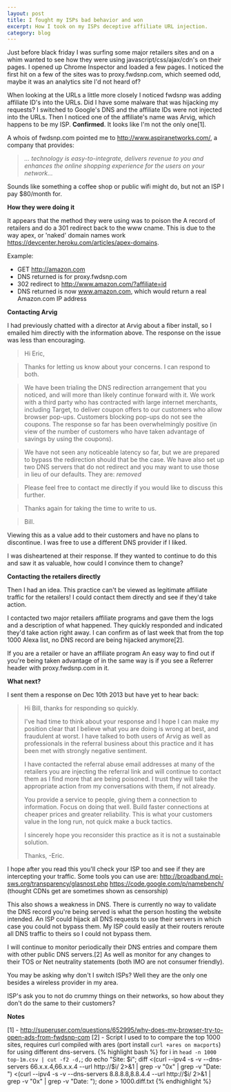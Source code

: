 ```yaml
---
layout: post
title: I fought my ISPs bad behavior and won
excerpt: How I took on my ISPs deceptive affiliate URL injection.
category: blog
---
```


Just before black friday I was surfing some major retailers sites and on a whim wanted to see how they were using javascript/css/ajax/cdn's on their pages. I opened up Chrome Inspector and loaded a few pages. I noticed the first hit on a few of the sites was to proxy.fwdsnp.com, which seemed odd, maybe it was an analytics site I'd not heard of?

When looking at the URLs a little more closely I noticed fwdsnp was adding affiliate ID's into the URLs. Did I have some malware that was hijacking my requests?  I switched to Google's DNS and the affiliate IDs were not injected into the URLs. Then I noticed one of the affiliate's name was Arvig, which happens to be my ISP. **Confirmed**. It looks like I'm not the only one[1].

A whois of fwdsnp.com pointed me to <http://www.aspiranetworks.com/>, a company that provides:

> *... technology is easy-to-integrate, delivers revenue to you and enhances the online shopping experience for the users on  your network...*

Sounds like something a coffee shop or public wifi might do, but not an ISP I pay $80/month for.

**How they were doing it**

It appears that the method they were using was to poison the A record of retailers and do a 301 redirect back to the www cname. This is due to the way apex, or 'naked' domain names work <https://devcenter.heroku.com/articles/apex-domains>.

Example:

* GET http://amazon.com
* DNS returned is for proxy.fwdsnp.com
* 302 redirect to http://www.amazon.com/?affiliate=id
* DNS returned is now www.amazon.com, which would return a real Amazon.com IP address

**Contacting Arvig**

I had previously chatted with a director at Arvig about a fiber install, so I emailed him directly with the information above. The response on the issue was less than encouraging.

>Hi Eric,

>Thanks for letting us know about your concerns. I can respond to both.

>We have been trialing the DNS redirection arrangement that you noticed, and will more than likely continue forward with it. We work with a third party who has contracted with large internet merchants, including Target, to deliver coupon offers to our customers who allow browser pop-ups. Customers blocking pop-ups do not see the coupons. The response so far has been overwhelmingly positive (in view of the number of customers who have taken advantage of savings by using the coupons).

>We have not seen any noticeable latency so far, but we are prepared to bypass the redirection should that be the case. We have also set up two DNS servers that do not redirect and you may want to use those in lieu of our defaults. They are: *removed*

>Please feel free to contact me directly if you would like to discuss this further.

>Thanks again for taking the time to write to us.

>Bill.

Viewing this as a value add to their customers and have no plans to discontinue. I was free to use a different DNS provider if I liked.

I was disheartened at their response. If they wanted to continue to do this and saw it as valuable, how could I convince them to change? 

**Contacting the retailers directly**

Then I had an idea. This practice can't be viewed as legitimate affiliate traffic for the retailers! I could contact them directly and see if they'd take action.

I contacted two major retailers affiliate programs and gave them the logs and a description of what happened. They quickly responded and indicated they'd take action right away. I can confirm as of last week that from the top 1000 Alexa list, no DNS record are being hijacked anymore[2].

If you are a retailer or have an affiliate program
An easy way to find out if you're being taken advantage of in the same way is if you see a Referrer header with proxy.fwdsnp.com in it.

**What next?**

I sent them a response on Dec 10th 2013 but have yet to hear back:
>Hi Bill, thanks for responding so quickly.
>
>I've had time to think about your response and I hope I can make my position clear that I believe what you are doing is wrong at best, and fraudulent at worst. I have talked to both users of Arvig as well as professionals in the referral business about this practice and it has been met with strongly negative sentiment.
>
>I have contacted the referral abuse email addresses at many of the retailers you are injecting the referral link and will continue to contact them as I find more that are being poisoned. I trust they will take the appropriate action from my conversations with them, if not already.
>
>You provide a service to people, giving them a connection to information. Focus on doing that well. Build faster connections at cheaper prices and greater reliability. This is what your customers value in the long run, not quick make a buck tactics.
>
>I sincerely hope you reconsider this practice as it is not a sustainable solution.
>
>Thanks,
>-Eric.

I hope after you read this you'll check your ISP too and see if they are intercepting your traffic. Some tools you can use are:
<http://broadband.mpi-sws.org/transparency/glasnost.php>
<https://code.google.com/p/namebench/> (thought CDNs get are sometimes shown as censorship)

This also shows a weakness in DNS. There is currently no way to validate the DNS record you're being served is what the person hosting the website intended. An ISP could hijack all DNS requests to use their servers in which case you could not bypass them. My ISP could easily at their routers reroute all DNS traffic to theirs so I could not bypass them. 

I will continue to monitor periodically their DNS entries and compare them with other public DNS servers.[2] As well as monitor for any changes to their TOS or Net neutrality statements (both IMO are not consumer friendly).

You may be asking why don't I switch ISPs? Well they are the only one besides a wireless provider in my area.

ISP's ask you to not do crummy things on their networks, so how about they don't do the same to their customers?

**Notes**

[1] - <http://superuser.com/questions/652995/why-does-my-browser-try-to-open-ads-from-fwdsnp-com>
[2] - Script I used to to compare the top 1000 sites, requires curl compiled with ares (port install `curl +ares on macports`) for using different dns-servers.
{% highlight bash %}
for i in `head -n 1000 top-1m.csv | cut -f2 -d,`; do 
  echo "Site: $i"; 
  diff  <(curl --ipv4 -s -v --dns-servers 66.x.x.4,66.x.x.4 --url http://$i/ 2>&1 | grep -v "0x" | grep -v "Date: ") <(curl --ipv4 -s -v --dns-servers 8.8.8.8,8.8.4.4 --url http://$i/ 2>&1 | grep -v "0x" | grep -v "Date: ");
done > 1000.diff.txt
{% endhighlight %}
